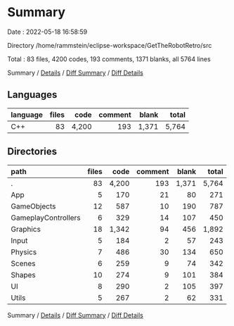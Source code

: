 # Summary

Date : 2022-05-18 16:58:59

Directory /home/rammstein/eclipse-workspace/GetTheRobotRetro/src

Total : 83 files,  4200 codes, 193 comments, 1371 blanks, all 5764 lines

Summary / [Details](details.md) / [Diff Summary](diff.md) / [Diff Details](diff-details.md)

## Languages
| language | files | code | comment | blank | total |
| :--- | ---: | ---: | ---: | ---: | ---: |
| C++ | 83 | 4,200 | 193 | 1,371 | 5,764 |

## Directories
| path | files | code | comment | blank | total |
| :--- | ---: | ---: | ---: | ---: | ---: |
| . | 83 | 4,200 | 193 | 1,371 | 5,764 |
| App | 5 | 170 | 21 | 80 | 271 |
| GameObjects | 12 | 587 | 10 | 190 | 787 |
| GameplayControllers | 6 | 329 | 14 | 107 | 450 |
| Graphics | 18 | 1,342 | 94 | 456 | 1,892 |
| Input | 5 | 184 | 2 | 57 | 243 |
| Physics | 7 | 486 | 30 | 134 | 650 |
| Scenes | 6 | 259 | 9 | 74 | 342 |
| Shapes | 10 | 274 | 9 | 101 | 384 |
| UI | 8 | 290 | 2 | 105 | 397 |
| Utils | 5 | 267 | 2 | 62 | 331 |

Summary / [Details](details.md) / [Diff Summary](diff.md) / [Diff Details](diff-details.md)
